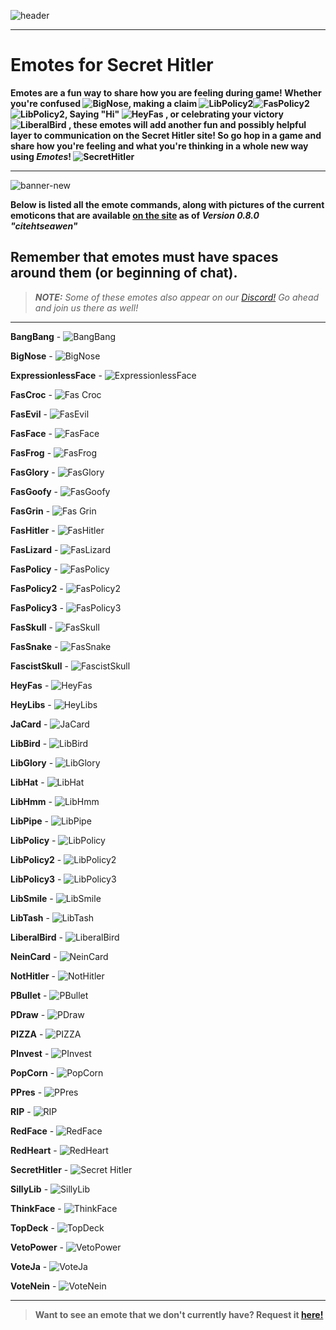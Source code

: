 ![header](https://cdn.discordapp.com/attachments/335071937350860801/357617077881667584/hello1234.jpeg)  

***

# **Emotes for Secret Hitler**

**Emotes are a fun way to share how you are feeling during game! Whether you're confused ![BigNose](https://github.com/andy013/secret-hitler/blob/a0ae463f4cff4d76abd97c3addad489ebd9cb476/public/images/emotes/BigNose.png), making a claim ![LibPolicy2](https://github.com/andy013/secret-hitler/blob/a0ae463f4cff4d76abd97c3addad489ebd9cb476/public/images/emotes/LibPolicy2.png)![FasPolicy2](https://github.com/andy013/secret-hitler/blob/a0ae463f4cff4d76abd97c3addad489ebd9cb476/public/images/emotes/FasPolicy2.png)![LibPolicy2](https://github.com/andy013/secret-hitler/blob/a0ae463f4cff4d76abd97c3addad489ebd9cb476/public/images/emotes/LibPolicy2.png), Saying "Hi" ![HeyFas](https://github.com/andy013/secret-hitler/blob/a0ae463f4cff4d76abd97c3addad489ebd9cb476/public/images/emotes/HeyFas.png) , or celebrating your victory ![LiberalBird](https://github.com/andy013/secret-hitler/blob/a0ae463f4cff4d76abd97c3addad489ebd9cb476/public/images/emotes/LiberalBird.png) , these emotes will add another fun and possibly helpful layer to communication on the Secret Hitler site! So go hop in a game and share how you're feeling and what you're thinking in a whole new way using *Emotes*! ![SecretHitler](https://github.com/andy013/secret-hitler/blob/a0ae463f4cff4d76abd97c3addad489ebd9cb476/public/images/emotes/SecretHitler.png)**  
***

![banner-new](https://cdn.discordapp.com/attachments/342005757400842242/360588690768134145/banner-new.png)

**Below is listed all the emote commands, along with pictures of the current emoticons that are available [on the site](http://www.secrethitler.io/) as of *Version 0.8.0 "citehtseawen"*** 

## **Remember that emotes must have spaces around them (or beginning of chat).**

> ***NOTE:*** *Some of these emotes also appear on our [Discord!](https://discord.gg/secrethitlerio) Go ahead and join us there as well!*

****
 
**BangBang** - ![BangBang](https://github.com/andy013/secret-hitler/blob/master/public/images/emotes/BangBang.png?raw=true)
 
**BigNose** - ![BigNose](https://github.com/andy013/secret-hitler/blob/master/public/images/emotes/BigNose.png)

**ExpressionlessFace** - ![ExpressionlessFace](https://github.com/LordVader9988/secret-hitler/blob/master/public/images/emotes/ExpressionlessFace.png)
 
**FasCroc** - ![Fas Croc](https://github.com/andy013/secret-hitler/blob/master/public/images/emotes/FasCroc.png)
 
**FasEvil** - ![FasEvil](https://github.com/andy013/secret-hitler/blob/master/public/images/emotes/FasEvil.png)
 
**FasFace** - ![FasFace](https://github.com/andy013/secret-hitler/blob/master/public/images/emotes/FasFace.png)
 
**FasFrog** - ![FasFrog](https://github.com/andy013/secret-hitler/blob/master/public/images/emotes/FasFrog.png)
 
**FasGlory** - ![FasGlory](https://github.com/andy013/secret-hitler/blob/master/public/images/emotes/FasGlory.png)
 
**FasGoofy** - ![FasGoofy](https://github.com/andy013/secret-hitler/blob/master/public/images/emotes/FasGoofy.png)
 
**FasGrin** - ![Fas Grin](https://github.com/andy013/secret-hitler/blob/master/public/images/emotes/FasGrin.png)
 
**FasHitler** - ![FasHitler](https://github.com/andy013/secret-hitler/blob/master/public/images/emotes/FasHitler.png)
 
**FasLizard** - ![FasLizard](https://github.com/andy013/secret-hitler/blob/master/public/images/emotes/FasLizard.png)
 
**FasPolicy** - ![FasPolicy](https://github.com/andy013/secret-hitler/blob/master/public/images/emotes/FasPolicy.png)
 
**FasPolicy2** - ![FasPolicy2](https://github.com/andy013/secret-hitler/blob/master/public/images/emotes/FasPolicy2.png)
 
**FasPolicy3** - ![FasPolicy3](https://github.com/andy013/secret-hitler/blob/master/public/images/emotes/FasPolicy3.png)
 
**FasSkull** - ![FasSkull](https://github.com/andy013/secret-hitler/blob/master/public/images/emotes/FascistSkull.png)
 
**FasSnake** - ![FasSnake](https://github.com/andy013/secret-hitler/blob/master/public/images/emotes/FasSnake.png)
 
**FascistSkull** - ![FascistSkull](https://github.com/andy013/secret-hitler/blob/master/public/images/emotes/FascistSkull.png)
 
**HeyFas** - ![HeyFas](https://github.com/andy013/secret-hitler/blob/master/public/images/emotes/HeyFas.png)
 
**HeyLibs** - ![HeyLibs](https://github.com/andy013/secret-hitler/blob/master/public/images/emotes/HeyLibs.png)
 
**JaCard** - ![JaCard](https://github.com/andy013/secret-hitler/blob/master/public/images/emotes/JaCard.png)
 
**LibBird** - ![LibBird](https://github.com/andy013/secret-hitler/blob/master/public/images/emotes/LibBird.png)
 
**LibGlory** - ![LibGlory](https://github.com/andy013/secret-hitler/blob/master/public/images/emotes/LibGlory.png)
 
**LibHat** - ![LibHat](https://github.com/andy013/secret-hitler/blob/master/public/images/emotes/LibHat.png)
 
**LibHmm** - ![LibHmm](https://github.com/andy013/secret-hitler/blob/master/public/images/emotes/LibHmm.png)
 
**LibPipe** - ![LibPipe](https://github.com/andy013/secret-hitler/blob/master/public/images/emotes/LibPipe.png)
 
**LibPolicy** - ![LibPolicy](https://github.com/andy013/secret-hitler/blob/master/public/images/emotes/LibPolicy.png)
 
**LibPolicy2** - ![LibPolicy2](https://github.com/andy013/secret-hitler/blob/master/public/images/emotes/LibPolicy2.png)
 
**LibPolicy3** - ![LibPolicy3](https://github.com/andy013/secret-hitler/blob/master/public/images/emotes/LibPolicy3.png)
 
**LibSmile** - ![LibSmile](https://github.com/andy013/secret-hitler/blob/master/public/images/emotes/LibSmile.png)
 
**LibTash** - ![LibTash](https://github.com/andy013/secret-hitler/blob/master/public/images/emotes/LibTash.png)
 
**LiberalBird** - ![LiberalBird](https://github.com/andy013/secret-hitler/blob/master/public/images/emotes/LiberalBird.png)
 
**NeinCard** - ![NeinCard](https://github.com/andy013/secret-hitler/blob/master/public/images/emotes/NeinCard.png)
 
**NotHitler** - ![NotHitler](https://github.com/andy013/secret-hitler/blob/master/public/images/emotes/NotHitler.png)
 
**PBullet** - ![PBullet](https://github.com/andy013/secret-hitler/blob/master/public/images/emotes/PBullet.png)
 
**PDraw** - ![PDraw](https://github.com/andy013/secret-hitler/blob/master/public/images/emotes/PDraw.png)

**PIZZA** - ![PIZZA](https://github.com/LordVader9988/secret-hitler/blob/master/public/images/emotes/PIZZA.png)
 
**PInvest** - ![PInvest](https://github.com/andy013/secret-hitler/blob/master/public/images/emotes/PInvest.png)

**PopCorn** - ![PopCorn](https://github.com/LordVader9988/secret-hitler/blob/master/public/images/emotes/PopCorn.png)
 
**PPres** - ![PPres](https://github.com/andy013/secret-hitler/blob/master/public/images/emotes/PPres.png)
 
**RIP** - ![RIP](https://github.com/andy013/secret-hitler/blob/master/public/images/emotes/RIP.png) 
 
**RedFace** - ![RedFace](https://github.com/andy013/secret-hitler/blob/master/public/images/emotes/RedFace.png)

**RedHeart** - ![RedHeart](https://github.com/LordVader9988/secret-hitler/blob/master/public/images/emotes/RedHeart.png)
 
**SecretHitler** - ![Secret Hitler](https://github.com/andy013/secret-hitler/blob/master/public/images/emotes/SecretHitler.png)
 
**SillyLib** - ![SillyLib](https://github.com/andy013/secret-hitler/blob/master/public/images/emotes/SillyLib.png)

**ThinkFace** - ![ThinkFace](https://github.com/LordVader9988/secret-hitler/blob/master/public/images/emotes/ThinkFace.png)
 
**TopDeck** - ![TopDeck](https://github.com/andy013/secret-hitler/blob/master/public/images/emotes/TopDeck.png)
 
**VetoPower** - ![VetoPower](https://github.com/andy013/secret-hitler/blob/master/public/images/emotes/VetoPower.png)
 
**VoteJa** - ![VoteJa](https://github.com/andy013/secret-hitler/blob/master/public/images/emotes/VoteJa.png)
 
**VoteNein** - ![VoteNein](https://github.com/andy013/secret-hitler/blob/master/public/images/emotes/VoteNein.png)  

***

> **Want to see an emote that we don't currently have? Request it [here!](https://github.com/cozuya/secret-hitler/issues/207)** 